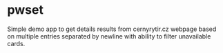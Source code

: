 # pwset
Simple demo app to get details results from cernyrytir.cz webpage based on multiple entries separated by newline with ability to filter unavailable cards.
